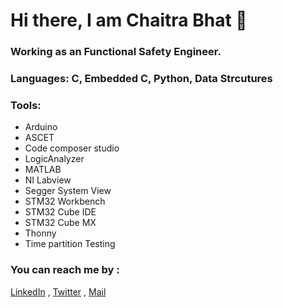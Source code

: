 # Hi there, I am Chaitra Bhat 👋

### Working as an Functional Safety Engineer.

### Languages:   C, Embedded C, Python, Data Strcutures  

### Tools:  
- Arduino
- ASCET
- Code composer studio
- LogicAnalyzer
- MATLAB
- NI Labview
- Segger System View
- STM32 Workbench
- STM32 Cube IDE
- STM32 Cube MX
- Thonny 
- Time partition Testing  


### You can reach me by :

[LinkedIn](www.linkedin.com/in/chaitra-b-54a53814) , 
[Twitter](https://twitter.com/chaitra_bhat17) ,
[Mail](chaitrabhatganesh@gmail.com)

<!--
**Chaitra-bhat/Chaitra-bhat** is a ✨ _special_ ✨ repository because its `README.md` (this file) appears on your GitHub profile.

Here are some ideas to get you started:

- 🔭 I’m currently working on ...
- 🌱 I’m currently learning ...
- 👯 I’m looking to collaborate on ...
- 🤔 I’m looking for help with ...
- 💬 Ask me about ...
- 📫 How to reach me: ...
- 😄 Pronouns: ...
- ⚡ Fun fact: ...
-->
